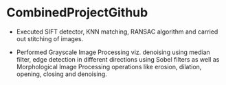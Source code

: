 # CombinedProjectGithub

- Executed SIFT detector, KNN matching, RANSAC algorithm and carried out stitching of images.

- Performed Grayscale Image Processing viz. denoising using median filter, edge detection in different directions using Sobel filters as well as Morphological Image Processing operations like erosion, dilation, opening, closing and denoising.
